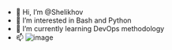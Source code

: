 - 👋 Hi, I’m @Shelikhov
- 👀 I’m interested in Bash and Python
- 🌱 I’m currently learning DevOps methodology
- 📫
![image](https://user-images.githubusercontent.com/49662564/236693153-626ff305-ea0d-4cbc-a4f5-ab9e45c8ff8a.png)
